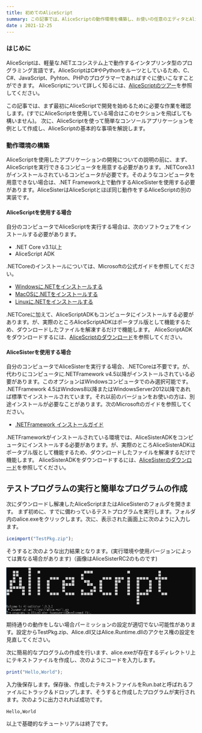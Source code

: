 ```yaml
---
title: 初めてのAliceScript
summary: この記事では、AliceScriptの動作環境を構築し、お使いの任意のエディタとAliceScriptADKを使用してAliceScriptコンソールアプリケーションを作成して実行する方法を示します
date : 2021-12-25
---
```

### はじめに
AliceScriptは、軽量な.NETエコシステム上で動作するインタプリンタ型のプログラミング言語です。AliceScriptはC#やPythonをルーツとしているため、C、C#、JavaScript、Pyhton、PHPのプログラマーであればすぐに使いこなすことができます。
AliceScriptについて詳しく知るには、[AliceScriptのツアー](../welcome)を参照してください。

この記事では、まず最初にAliceScriptで開発を始めるために必要な作業を確認します。(すでにAliceScriptを使用している場合はこのセクションを飛ばしても構いません)。
次に、AliceScriptを使って簡単なコンソールアプリケーションを例として作成し、AliceScriptの基本的な事項を解説します。

### 動作環境の構築
AliceScriptを使用したアプリケーションの開発についての説明の前に、まず、AliceScriptを実行できるコンピュータを用意する必要があります。.NETCore3.1がインストールされているコンピュータが必要です。そのようなコンピュータを用意できない場合は、.NET Framework上で動作するAliceSisterを使用する必要があります。AliceSisterはAliceScriptとほぼ同じ動作をするAliceScriptの別の実装です。
#### AliceScriptを使用する場合
自分のコンピュータでAliceScriptを実行する場合は、次のソフトウェアをインストールする必要があります。

* .NET Core v3.1以上
* AliceScript ADK

.NETCoreのインストールについては、Microsoftの公式ガイドを参照してください。

* [Windowsに.NETをインストールする](https://docs.microsoft.com/ja-jp/dotnet/core/install/windows?tabs=net50)
* [MacOSに.NETをインストールする](https://docs.microsoft.com/ja-jp/dotnet/core/install/macos)
* [Linuxに.NETをインストールする](https://docs.microsoft.com/ja-jp/dotnet/core/install/linux)

.NETCoreに加えて、AliceScriptADKもコンピュータにインストールする必要があります。が、実際のところAliceScriptADKはポータブル版として機能するため、ダウンロードしたファイルを解凍するだけで機能します。
AliceScriptADKをダウンロードするには、[AliceScriptのダウンロード](../download)を参照してください。
#### AliceSisterを使用する場合
自分のコンピュータでAliceSisterを実行する場合、.NETCoreは不要です。が、代わりにコンピュータに.NETFramework v4.5以降がインストールされている必要があります。このオプションはWindowsコンピュータでのみ選択可能です。
.NETFramework 4.5はWindows8以降またはWindowsServer2012以降であれば標準でインストールされています。それ以前のバージョンをお使いの方は、別途インストールが必要なことがあります。次のMicrosoftのガイドを参照してください。

* [.NETFramework インストールガイド](https://docs.microsoft.com/ja-jp/dotnet/framework/install/)

.NETFrameworkがインストールされている環境では、AliceSisterADKをコンピュータにインストールする必要があります。が、実際のところAliceSisterADKはポータブル版として機能するため、ダウンロードしたファイルを解凍するだけで機能します。
AliceSisterADKをダウンロードするには、[AliceSisterのダウンロード](../download)を参照してください。

## テストプログラムの実行と簡単なプログラムの作成

次にダウンロードし解凍したAliceScriptまたはAliceSisterのフォルダを開きます。
まず初めに、すでに備わっているテストプログラムを実行します。フォルダ内のalice.exeをクリックします。次に、表示された画面上に次のように入力します。

```js title="AliceScript"
iceimport("TestPkg.zip");
```
そうすると次のような出力結果となります。(実行環境や使用バージョンによっては異なる場合があります)（画像はAliceSisterRC2のものです)

![実行結果](media/TestProgram-Out.png)


期待通りの動作をしない場合パーミッションの設定が適切でない可能性があります。設定からTestPkg.zip、Alice.dll又はAlice.Runtime.dllのアクセス権の設定を見直してください。

次に簡易的なプログラムの作成を行います、alice.exeが存在するディレクトリ上にテキストファイルを作成し、次のようにコードを入力します。

```js title="main.alice"
print("Hello,World");
```

入力後保存します。保存後、作成したテキストファイルをRun.batと呼ばれるファイルにトラック＆ドロップします、そうすると作成したプログラムが実行されます。次のように出力されれば成功です。

```shell title="出力例"
Hello,World
```

以上で基礎的なチュートリアルは終了です。